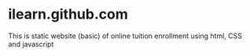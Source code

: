 # ilearn.github.com
This is static website (basic)  of online tuition enrollment  using html, CSS and javascript
